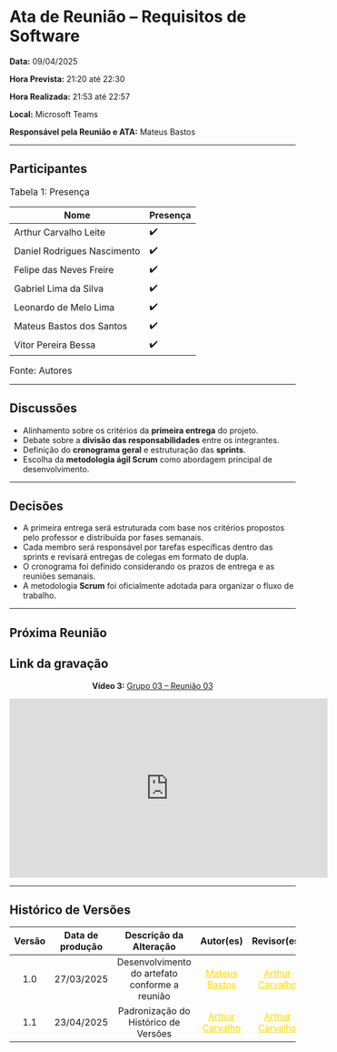 # Ata de Reunião – Requisitos de Software

**Data:** 09/04/2025  

**Hora Prevista:** 21:20 até 22:30  

**Hora Realizada:** 21:53 até 22:57  

**Local:** Microsoft Teams  

**Responsável pela Reunião e ATA:** Mateus Bastos

---

## Participantes

<font size="3"><p style="text-align: left">Tabela 1: Presença</p></font>


| Nome                        | Presença |
|-----------------------------|----------|
| Arthur Carvalho Leite       | ✔️       |
| Daniel Rodrigues Nascimento | ✔️       |
| Felipe das Neves Freire     | ✔️       |
| Gabriel Lima da Silva       | ✔️       |
| Leonardo de Melo Lima       | ✔️       |
| Mateus Bastos dos Santos    | ✔️       |
| Vitor Pereira Bessa         | ✔️       |

<font size="3"><p style="text-align: left">Fonte: Autores</p></font>

---

## Discussões

- Alinhamento sobre os critérios da **primeira entrega** do projeto.
- Debate sobre a **divisão das responsabilidades** entre os integrantes.
- Definição do **cronograma geral** e estruturação das **sprints**.
- Escolha da **metodologia ágil Scrum** como abordagem principal de desenvolvimento.

---

## Decisões

- A primeira entrega será estruturada com base nos critérios propostos pelo professor e distribuída por fases semanais.
- Cada membro será responsável por tarefas específicas dentro das sprints e revisará entregas de colegas em formato de dupla.
- O cronograma foi definido considerando os prazos de entrega e as reuniões semanais.
- A metodologia **Scrum** foi oficialmente adotada para organizar o fluxo de trabalho.

---

## Próxima Reunião


## Link da gravação

<div style="text-align: center;">
  <p><strong>Vídeo 3:</strong> 
    <a href="https://www.youtube.com/watch?v=WwTcJatrJsU">Grupo 03 – Reunião 03</a>
  </p>
  <iframe 
    width="560" 
    height="315" 
    src="https://www.youtube.com/embed/WwTcJatrJsU" 
    frameborder="0" 
    allow="accelerometer; autoplay; clipboard-write; encrypted-media; gyroscope; picture-in-picture" 
    allowfullscreen>
  </iframe>
</div>



---

## Histórico de Versões

| Versão | Data de produção   | Descrição da Alteração                               | Autor(es)             | Revisor(es)      |Data de Revisão |
| :----: | :----------------: | :--------------------------------------------------: | :-------------------: | :-------------:  |  :-----------: |
| 1.0    | 27/03/2025 | Desenvolvimento do artefato conforme a reunião    | <a style="color:gold;" href="https://github.com/MateuSansete" target="_blank">Mateus Bastos</a> |<a style="color:gold;" href="https://github.com/arthurlleite" target="_blank">Arthur Carvalho</a> | 23/04/2025|
| 1.1    | 23/04/2025 | Padronização do Histórico de Versões | <a style="color:gold;" href="https://github.com/arthurlleite" target="_blank">Arthur Carvalho</a> | <a style="color:gold;" href="https://github.com/arthurlleite" target="_blank">Arthur Carvalho</a> | 23/04/2025|